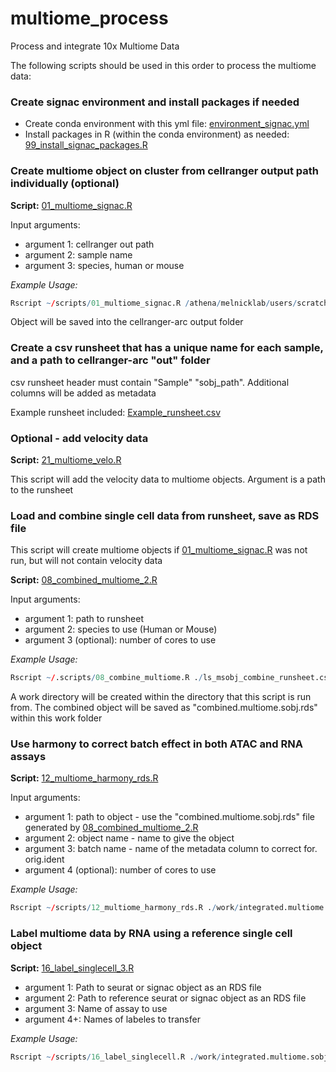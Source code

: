 # multiome_process
Process and integrate 10x Multiome Data

The following scripts should be used in this order to process the multiome data:

### Create signac environment and install packages if needed

- Create conda environment with this yml file: [environment_signac.yml](https://github.com/crchin/multiome_process/blob/main/environment_signac.yml)
- Install packages in R (within the conda environment) as needed: [99_install_signac_packages.R](https://github.com/crchin/multiome_process/blob/main/99_install_signac_packages.R)

### Create multiome object on cluster from cellranger output path individually (optional)
**Script:** [01_multiome_signac.R](https://github.com/crchin/multiome_process/blob/main/01_multiome_signac.R)

Input arguments:

  - argument 1: cellranger out path
  - argument 2: sample name
  - argument 3: species, human or mouse

*Example Usage:*

```R
Rscript ~/scripts/01_multiome_signac.R /athena/melnicklab/users/scratch/chc2077/ls_multiome/ls_multiome/outs ls_multiome mouse
```

Object will be saved into the cellranger-arc output folder

### Create a csv runsheet that has a unique name for each sample, and a path to cellranger-arc "out" folder
csv runsheet header must contain "Sample" "sobj_path". Additional columns will be added as metadata

Example runsheet included: [Example_runsheet.csv](https://github.com/crchin/multiome_process/blob/main/Example_runsheet.csv)

### Optional - add velocity data
**Script:** [21_multiome_velo.R](https://github.com/crchin/multiome_process/blob/main/21_multiome_velo.R)

This script will add the velocity data to multiome objects. Argument is a path to the runsheet

### Load and combine single cell data from runsheet, save as RDS file

This script will create multiome objects if [01_multiome_signac.R](https://github.com/crchin/multiome_process/blob/main/01_multiome_signac.R) was not run, but will not contain velocity data

**Script:** [08_combined_multiome_2.R](https://github.com/crchin/multiome_process/blob/main/08_combined_multiome_2.R)

Input arguments:

  - argument 1: path to runsheet
  - argument 2: species to use (Human or Mouse)
  - argument 3 (optional): number of cores to use

*Example Usage:*

```R
Rscript ~/.scripts/08_combine_multiome.R ./ls_msobj_combine_runsheet.csv mouse 32
```

A work directory will be created within the directory that this script is run from. The combined object will be saved as "combined.multiome.sobj.rds" within this work folder

### Use harmony to correct batch effect in both ATAC and RNA assays
**Script:** [12_multiome_harmony_rds.R](https://github.com/crchin/multiome_process/blob/main/12_multiome_harmony_rds.R)

Input arguments:

  - argument 1: path to object - use the "combined.multiome.sobj.rds" file generated by [08_combined_multiome_2.R](https://github.com/crchin/multiome_process/blob/main/08_combined_multiome_2.R)
  - argument 2: object name - name to give the object
  - argument 3: batch name - name of the metadata column to correct for. orig.ident
  - argument 4 (optional): number of cores to use

*Example Usage:*

```R
Rscript ~/scripts/12_multiome_harmony_rds.R ./work/integrated.multiome.sobj.celltype.fine.celltype.rds ls_am_dm_multiome orig.ident
```

### Label multiome data by RNA using a reference single cell object
**Script:** [16_label_singlecell_3.R](https://github.com/crchin/multiome_process/blob/main/16_label_singlecell_3.R)

  - argument 1: Path to seurat or signac object as an RDS file
  - argument 2: Path to reference seurat or signac object as an RDS file
  - argument 3: Name of assay to use
  - argument 4+: Names of labeles to transfer

*Example Usage:*

```R
Rscript ~/scripts/16_label_singlecell.R ./work/integrated.multiome.sobj.rds /athena/masonlab/scratch/users/chc2077/references/gcb/20210512_melnick.int.sobj.RDS RNA celltype fine.celltype
```

